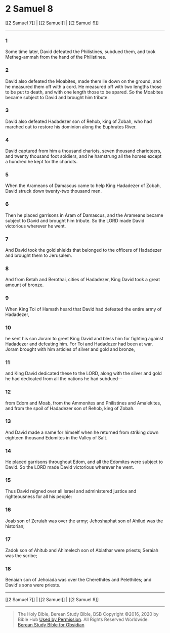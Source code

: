 # 2 Samuel 8

[[2 Samuel 7]] | [[2 Samuel]] | [[2 Samuel 9]]

---

### 1
Some time later, David defeated the Philistines, subdued them, and took Metheg-ammah from the hand of the Philistines.

### 2
David also defeated the Moabites, made them lie down on the ground, and he measured them off with a cord. He measured off with two lengths those to be put to death, and with one length those to be spared. So the Moabites became subject to David and brought him tribute.

### 3
David also defeated Hadadezer son of Rehob, king of Zobah, who had marched out to restore his dominion along the Euphrates River.

### 4
David captured from him a thousand chariots, seven thousand charioteers, and twenty thousand foot soldiers, and he hamstrung all the horses except a hundred he kept for the chariots.

### 5
When the Arameans of Damascus came to help King Hadadezer of Zobah, David struck down twenty-two thousand men.

### 6
Then he placed garrisons in Aram of Damascus, and the Arameans became subject to David and brought him tribute. So the LORD made David victorious wherever he went.

### 7
And David took the gold shields that belonged to the officers of Hadadezer and brought them to Jerusalem.

### 8
And from Betah and Berothai, cities of Hadadezer, King David took a great amount of bronze.

### 9
When King Toi of Hamath heard that David had defeated the entire army of Hadadezer,

### 10
he sent his son Joram to greet King David and bless him for fighting against Hadadezer and defeating him. For Toi and Hadadezer had been at war. Joram brought with him articles of silver and gold and bronze,

### 11
and King David dedicated these to the LORD, along with the silver and gold he had dedicated from all the nations he had subdued—

### 12
from Edom and Moab, from the Ammonites and Philistines and Amalekites, and from the spoil of Hadadezer son of Rehob, king of Zobah.

### 13
And David made a name for himself when he returned from striking down eighteen thousand Edomites in the Valley of Salt.

### 14
He placed garrisons throughout Edom, and all the Edomites were subject to David. So the LORD made David victorious wherever he went.

### 15
Thus David reigned over all Israel and administered justice and righteousness for all his people:

### 16
Joab son of Zeruiah was over the army; Jehoshaphat son of Ahilud was the historian;

### 17
Zadok son of Ahitub and Ahimelech son of Abiathar were priests; Seraiah was the scribe;

### 18
Benaiah son of Jehoiada was over the Cherethites and Pelethites; and David's sons were priests.

---

[[2 Samuel 7]] | [[2 Samuel]] | [[2 Samuel 9]]

---

> The Holy Bible, Berean Study Bible, BSB
> Copyright &copy;2016, 2020 by Bible Hub
> [Used by Permission](https://berean.bible/terms.htm). All Rights Reserved Worldwide.
> [Berean Study Bible for Obsidian](https://github.com/gapmiss/berean-study-bible-for-obsidian)</small>

